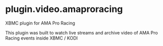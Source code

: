 plugin.video.amaproracing
======================

XBMC plugin for AMA Pro Racing

This plugin was built to watch live streams and archive video of AMA Pro Racing events inside XBMC / KODI

